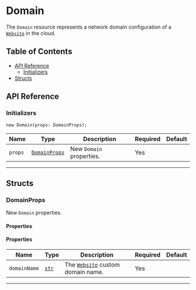 # Domain

The `Domain` resource represents a network domain configuration of a [`Website`](./website.md) in the cloud.

## Table of Contents

<!-- markdownlint-disable MD007 -->
- [API Reference](#api-reference)
    - [Initializers](#initializers)
- [Structs](#structs)
<!-- markdownlint-enable MD007 -->

## API Reference <a id="api-reference"></a>

### Initializers <a id="initializers"></a>

```wing
new Domain(props: DomainProps);
```

| **Name** | **Type** | **Description** | **Required** | **Default** |
| --- | --- | --- | --- | --- |
| `props` | [`DomainProps`](#DomainProps-) | New `Domain` properties. | Yes | |

---

## Structs <a id="structs"></a>

### DomainProps <a id="DomainProps-"></a>

New `Domain` properties.


#### Properties <a name="Properties" id="Properties"></a>

#### Properties <a id="DomainProps.Properties"></a>

| **Name** | **Type** | **Description** | **Required** | **Default** |
| --- | --- | --- | --- | --- |
| `domainName` | [`str`](../spec.md) | The [`Website`](./website.md) custom domain name. | Yes | |

---
